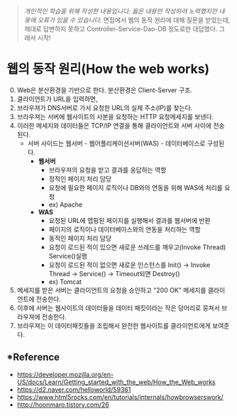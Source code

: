 > *개인적인 학습을 위해 작성한 내용입니다. 옳은 내용만 작성하려 노력했지만 내용에 오류가 있을 수 있습니다.*
> 면접에서 웹의 동작 원리에 대해 질문을 받았는데, 제대로 답변하지 못하고 Controller-Service-Dao-DB 정도로만 대답했다. 그래서 시작!
# 웹의 동작 원리(How the web works)
0. Web은 분산환경을 기반으로 한다. 분산환경은 Client-Server 구조.
1. 클라이언트가 URL을 입력하면,
2. 브라우져가 DNS서버로 가서 요청한 URL의 실제 주소(IP)를 찾는다.
3. 브라우져는 서버에 웹사이트의 사본을 요청하는 HTTP 요청메세지를 보낸다.
4. 이러한 메세지와 데이터들은 TCP/IP 연결을 통해 클라이언트와 서버 사이에 전송된다.
    - 서버 사이드는 웹서버 - 웹어플리케이션서버(WAS) - 데이터베이스로 구성된다.
      - **웹서버**
        - 브라우져의 요청을 받고 결과를 응답하는 역할
        - 정적인 페이지 처리 담당
        - 요청에 필요한 페이지 로직이나 DB와의 연동을 위해 WAS에 처리를 요청
        - ex) Apache
      - **WAS**
        - 요청된 URL에 맵핑된 페이지를 실행해서 결과를 웹서버에 반환
        - 페이지의 로직이나 데이터베이스와의 연동을 처리하는 역할
        - 동적인 페이지 처리 담당
        - 요청이 로드된 적이 있으면 새로운 쓰레드를 깨우고(Invoke Thread) Service()실행
        - 요청이 로드된 적이 없으면 새로운 인스턴스를 Init() -> Invoke Thread -> Service() -> Timeout되면 Destroy()
        - ex) Tomcat
5. 메세지를 받은 서버는 클라이언트의 요청을 승인하고 "200 OK" 메세지를 클라이언트에 전송한다.
6. 이후에 서버는 웹사이트의 데이터들을 데이터 패킷이라는 작은 덩어리로 뭉쳐서 브라우져에 전송한다.
7. 브라우져는 이 데이터패킷들을 조립해서 완전한 웹사이트를 클라이언트에게 보여준다.

## *Reference
- https://developer.mozilla.org/en-US/docs/Learn/Getting_started_with_the_web/How_the_Web_works
- https://d2.naver.com/helloworld/59361
- https://www.html5rocks.com/en/tutorials/internals/howbrowserswork/
- http://hoonmaro.tistory.com/26
